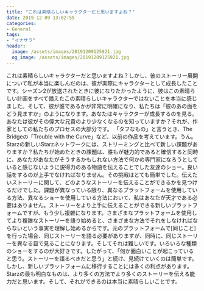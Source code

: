 ```yaml
---
title: "これは素晴らしいキャラクターだと思いますよね？"
date: 2019-12-09 13:02:55
categories:
- General
tags:
- "イナサラ"
header:
  image: /assets/images/20191209125921.jpg
  og_image: /assets/images/20191209125921.jpg
---
```


これは素晴らしいキャラクターだと思いますよね？しかし、彼のストーリー展開について私が本当に楽しんだのは、彼が実際にキャラクターとして成長したことです。シーズン2が放送されたときに彼になりたかったように、彼はこの素晴らしい計画をすべて備えたこの素晴らしいキャラクターではないことを本当に感じました。そして、彼が誰であるかが非常に明確になり、私たちは「彼のあの面をどう見ますか」のようになります。あなたはキャラクターが成長するのを見る。あなたは彼がその偉大な兄貴のより少なくなるのを知っていますか？それが、作家としての私たちのプロセスの大部分です。 「タフなもの」と言うとき、The Bridgeの「Trouble with the Curve」など、以前の作品を考えています。うん。 Starzの新しいStarzネットワークには、ストリーミングと比べて新しい課題がありますか？私たちが始めたときの課題は、誰もが魅力的であると確信すると同時に、あなたがあなたがそうするかもしれない方法で何かの専門家になろうとしていると感じないように説得力のある物語を伝えることでした友達のショー。良い話をするのが上手でなければなりません。その挑戦はとても簡単でした。伝えたいストーリーに関して、どのようなストーリーを伝えることができるかを見つけるだけでした。課題が異なっている限り、異なるプラットフォームを使用している方法、異なるショーを使用している方法において、私はあなたが天才である必要はありません。ストーリーをより上手に伝えることができる新しいプラットフォームですが、もう少し複雑になります。さまざまなプラットフォームを使用してより複雑なストーリーを語り始めると、さまざまな方法でそれをしなければならないという事実を理解し始めるからです。元のプラットフォームで[同じこと]を行った場合、同じストーリーを語る必要がありますが、同時に、同じストーリーを異なる目で見ることになります。そしてそれは難しいです。いろいろな種類のショーをするのが大好きです。したがって、「何か面白いことが起こっていると思う。ストーリーを語るべきだと思う」と続け、見続けていくのは簡単です。しかし、新しいプラットフォームに移行することには多くの利点があります。 Starzの最も明白なものは、より多くの方法でより多くのストーリーを伝える能力だと思います。そして、それができるのは本当に素晴らしいことです。
